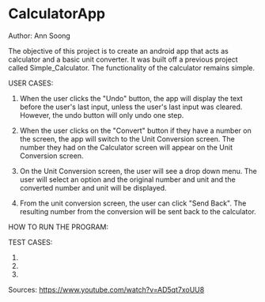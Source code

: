 # CalculatorApp

Author: Ann Soong

The objective of this project is to create an android app that acts as calculator and a basic unit
converter. It was built off a previous project called Simple_Calculator. The functionality of the
calculator remains simple.

USER CASES:

1. When the user clicks the "Undo" button, the app will display the text before the user's last
    input, unless the user's last input was cleared. However, the undo button will only undo one
    step.

2. When the user clicks on the "Convert" button if they have a number on the screen, the app will
    switch to the Unit Conversion screen. The number they had on the Calculator screen will appear
    on the Unit Conversion screen.

3. On the Unit Conversion screen, the user will see a drop down menu. The user will select an option
    and the original number and unit and the converted number and unit will be displayed.

4. From the unit conversion screen, the user can click "Send Back". The resulting number from the
    conversion will be sent back to the calculator.



HOW TO RUN THE PROGRAM:



TEST CASES:

1.

2.

3.

Sources:
https://www.youtube.com/watch?v=AD5qt7xoUU8
